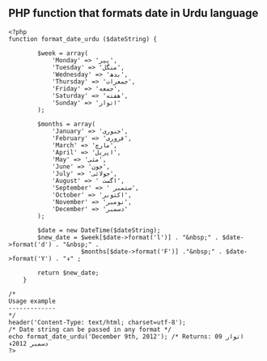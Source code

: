## PHP function that formats date in Urdu language
	<?php
	function format_date_urdu ($dateString) {

	        $week = array(
	            'Monday' => 'پیر',
	            'Tuesday' => 'منگل',
	            'Wednesday' => 'بدھ',
	            'Thursday' => 'جمعرات',
	            'Friday' => 'جمعه',
	            'Saturday' => 'هفته',
	            'Sunday' => 'اتوار'
	        );

	        $months = array(
	            'January' => 'جنوری',
	            'February' => 'فروری',
	            'March' => 'مارچ',
	            'April' => 'اپریل',
	            'May' => 'مئی',
	            'June' => 'جون',
	            'July' => 'جولائی',
	            'August' => ' اگست',
	            'September' => ' ستمبر',
	            'October' => 'اکتوبر',
	            'November' => 'نومبر',
	            'December' => 'دسمبر'
	        );

        	$date = new DateTime($dateString);
        	$new_date = $week[$date->format('l')] . "&nbsp;" . $date->format('d') . "&nbsp;" . 
            			$months[$date->format('F')] ."&nbsp;" . $date->format('Y') . "ء" ;

        	return $new_date;
    	}
	
	/*
	Usage example
	-------------
	*/
	header('Content-Type: text/html; charset=utf-8');
	/* Date string can be passed in any format */
	echo format_date_urdu('December 9th, 2012'); /* Returns: اتوار 09 دسمبر 2012ء
	?>

